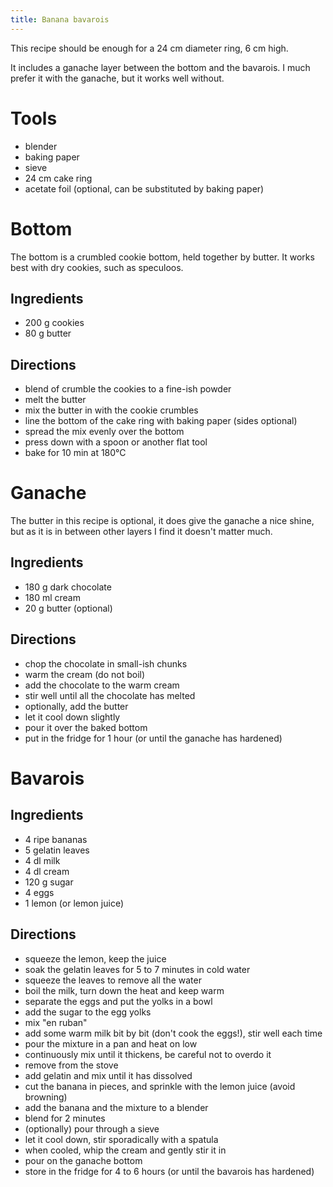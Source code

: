 ```yaml
---
title: Banana bavarois
---
```


This recipe should be enough for a 24 cm diameter ring, 6 cm high.

It includes a ganache layer between the bottom and the bavarois. I much prefer
it with the ganache, but it works well without.

# Tools

- blender
- baking paper
- sieve
- 24 cm cake ring
- acetate foil (optional, can be substituted by baking paper)

# Bottom

The bottom is a crumbled cookie bottom, held together by butter. It works best
with dry cookies, such as speculoos.

## Ingredients

- 200 g cookies
- 80 g butter

## Directions

- blend of crumble the cookies to a fine-ish powder
- melt the butter
- mix the butter in with the cookie crumbles
- line the bottom of the cake ring with baking paper (sides optional)
- spread the mix evenly over the bottom
- press down with a spoon or another flat tool
- bake for 10 min at 180°C

# Ganache

The butter in this recipe is optional, it does give the ganache a nice shine,
but as it is in between other layers I find it doesn't matter much.

## Ingredients

- 180 g dark chocolate
- 180 ml cream
- 20 g butter (optional)

## Directions

- chop the chocolate in small-ish chunks
- warm the cream (do not boil)
- add the chocolate to the warm cream
- stir well until all the chocolate has melted
- optionally, add the butter
- let it cool down slightly
- pour it over the baked bottom
- put in the fridge for 1 hour (or until the ganache has hardened)

# Bavarois

## Ingredients

- 4 ripe bananas
- 5 gelatin leaves
- 4 dl milk
- 4 dl cream
- 120 g sugar
- 4 eggs
- 1 lemon (or lemon juice)

## Directions

- squeeze the lemon, keep the juice
- soak the gelatin leaves for 5 to 7 minutes in cold water
- squeeze the leaves to remove all the water
- boil the milk, turn down the heat and keep warm
- separate the eggs and put the yolks in a bowl
- add the sugar to the egg yolks
- mix "en ruban"
- add some warm milk bit by bit (don't cook the eggs!), stir well each time
- pour the mixture in a pan and heat on low
- continuously mix until it thickens, be careful not to overdo it
- remove from the stove
- add gelatin and mix until it has dissolved
- cut the banana in pieces, and sprinkle with the lemon juice (avoid browning)
- add the banana and the mixture to a blender
- blend for 2 minutes
- (optionally) pour through a sieve
- let it cool down, stir sporadically with a spatula
- when cooled, whip the cream and gently stir it in
- pour on the ganache bottom
- store in the fridge for 4 to 6 hours (or until the bavarois has hardened)
